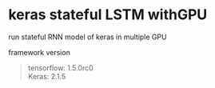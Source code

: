 # keras stateful LSTM withGPU
run stateful RNN model of keras in multiple GPU

framework version<br />
> tensorflow: 1.5.0rc0<br />
> Keras: 2.1.5<br />
